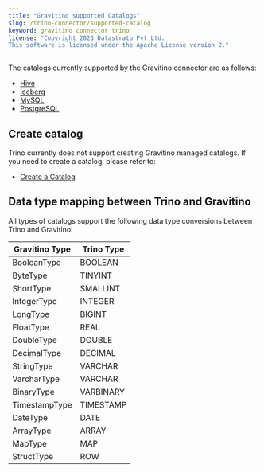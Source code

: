 ```yaml
---
title: "Gravitino supported Catalogs"
slug: /trino-connector/supported-catalog
keyword: gravitino connector trino
license: "Copyright 2023 Datastrato Pvt Ltd.
This software is licensed under the Apache License version 2."
---
```


The catalogs currently supported by the Gravitino connector are as follows:

- [Hive](catalog-hive.md)
- [Iceberg](catalog-iceberg.md)
- [MySQL](catalog-mysql.md)
- [PostgreSQL](catalog-postgresql.md)

## Create catalog

Trino currently does not support creating Gravitino managed catalogs. 
If you need to create a catalog, please refer to:
- [Create a Catalog](../manage-metadata-using-gravitino.md#create-a-catalog)

## Data type mapping between Trino and Gravitino

All types of catalogs support the following data type conversions between Trino and Gravitino:

| Gravitino Type | Trino Type |
|----------------|------------|
| BooleanType    | BOOLEAN    |
| ByteType       | TINYINT    |
| ShortType      | SMALLINT   |
| IntegerType    | INTEGER    |
| LongType       | BIGINT     |
| FloatType      | REAL       |
| DoubleType     | DOUBLE     |
| DecimalType    | DECIMAL    |
| StringType     | VARCHAR    |
| VarcharType    | VARCHAR    |
| BinaryType     | VARBINARY  |
| TimestampType  | TIMESTAMP  |
| DateType       | DATE       |
| ArrayType      | ARRAY      |
| MapType        | MAP        |
| StructType     | ROW        |
